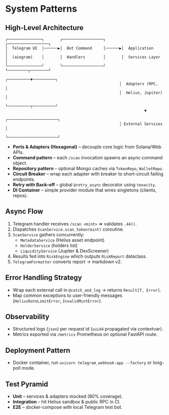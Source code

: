 # System Patterns

## High-Level Architecture
```
┌───────────────┐       ┌──────────────────┐       ┌──────────────────┐
│  Telegram UI  │──────▶│  Bot Command     │──────▶│  Application     │
│  (aiogram)    │       │  Handlers        │       │  Services Layer  │
└───────────────┘       └──────────────────┘       └─────────┬────────┘
                                                  ┌──────────▼──────────┐
                                                  │  Adapters (RPC,     │
                                                  │  Helius, Jupiter)   │
                                                  └──────────┬──────────┘
                                                             ▼
                                                  ┌──────────────────────┐
                                                  │ External Services    │
                                                  └──────────────────────┘
```

* **Ports & Adapters (Hexagonal)** – decouple core logic from Solana/Web APIs.
* **Command pattern** – each `/scan` invocation spawns an async command object.
* **Repository pattern** – optional Mongo caches via `TokenRepo`, `WalletRepo`.
* **Circuit Breaker** – wrap each adapter with breaker to short-circuit failing endpoints.
* **Retry with Back-off** – global `@retry_async` decorator using `tenacity`.
* **DI Container** – simple provider module that wires singletons (clients, repos).

## Async Flow
1. Telegram handler receives `/scan <mint>` ⇒ validates `.44()`.
2. Dispatches `ScanService.scan_token(mint)` coroutine.
3. `ScanService` gathers concurrently:
   * `MetadataService` (Helius asset endpoint)
   * `HolderService` (holders list)
   * `LiquidityService` (Jupiter & DexScreener)
4. Results fed into `RiskEngine` which outputs `RiskReport` dataclass.
5. `TelegramFormatter` converts report → markdown v2.

## Error Handling Strategy
* Wrap each external call in `@catch_and_log` → returns `Result[T, Error]`.
* Map common exceptions to user-friendly messages (`HeliusRateLimitError`, `InvalidMintError`).

## Observability
* Structured logs (`json`) per request id (`uuid4` propagated via contextvar).
* Metrics exported via `/metrics` Prometheus on optional FastAPI route.

## Deployment Pattern
* Docker container, run `uvicorn telegram_webhook:app --factory` or long-poll mode.

## Test Pyramid
* **Unit** – services & adapters mocked (80% coverage).
* **Integration** – hit Helius sandbox & public RPC in CI.
* **E2E** – docker-compose with local Telegram test bot. 